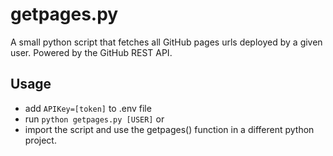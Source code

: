 # getpages.py

A small python script that fetches all GitHub pages urls deployed by a given user. Powered by the GitHub REST API.  

## Usage
 - add `APIKey=[token]` to .env file
 - run `python getpages.py [USER]`
or
 - import the script and use the getpages() function in a different python project.